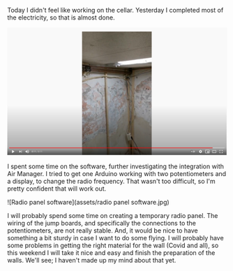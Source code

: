 Today I didn't feel like working on the cellar. Yesterday I completed most of the electricity, so that is almost done.

[![Electricity](assets/Electricity.png)](https://youtu.be/aMM9ccJcsUI)

I spent some time on the software, further investigating the integration with Air Manager. I tried to get one Arduino working with two potentiometers and a display, to change the radio frequency. That wasn't too difficult, so I'm pretty confident that will work out.

![Radio panel software](assets/radio panel software.jpg)

I will probably spend some time on creating a temporary radio panel. The wiring of the jump boards, and specifically the connections to the potentiometers, are not really stable. And, it would be nice to have something a bit sturdy in case I want to do some flying. I will probably have some problems in getting the right material for the wall (Covid and all), so this weekend I will take it nice and easy and finish the preparation of the walls. We'll see; I haven't made up my mind about that yet.